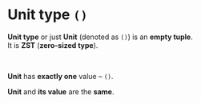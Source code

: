 # Unit type ``()``
**Unit type** or just **Unit** (denoted as ``()``) is an **empty tuple**.<br>
It is **ZST** (**zero-sized type**).

<br>

**Unit** has **exactly one** value – ``()``.
<br>

**Unit** and **its value** are the **same**.
